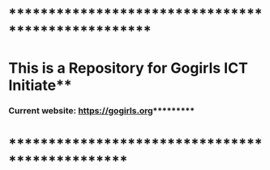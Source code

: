 # **************************************************
# This is a Repository for Gogirls ICT Initiate**
### Current website: https://gogirls.org*********
# ***********************************************